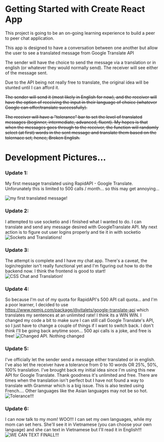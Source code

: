 # Getting Started with Create React App

This project is going to be an on-going learning experience to build a peer to peer chat application.

This app is designed to have a conversation between one another but allow the user to see a translated message from Google Translate API

The sender will have the choice to send the message via a translation or in english (or whatever they would normally send). The receiver will see either of the message sent.

Due to the API being not really free to translate, the original idea will be stunted until I can afford it.

~~The sender will send it (most likely in English for now), and the receiver will have the option of receiving the input in their language of choice (whatever Google can offer/translate successfully).~~

~~The receiver will have a "tolerance" bar to set the level of translated messages (beginner, intermediate, advanced, fluent). My hopes is that when the messages goes through to the receiver, the function will randomly select (at first) words in the sent message and translate them based on the tolernace set, hence, Broken English.~~

# Development Pictures...

### Update 1:

My first message translated using RapidAPI - Google Translate. Unforunately this is limited to 500 calls / month... so this may get annoying...

![my first translated message!](./devImages/firstTranslatedMessage.png)

### Update 2:

I attempted to use socketio and i finished what I wanted to do. I can translate and send any message desired with GoogleTranslate API. My next action is to figure out user logins properly and tie it in with socketio
![Sockets and Translations!](./devImages/socketandtranslate.png)

### Update 3:

The attempt is complete and I have my chat app. There's a caveat, the login/register isn't really functional yet and I'm figuring out how to do the backend now. I think the frontend is good to start!
![CSS Chat and Translation!](./devImages/addedCSSToChat.png)

### Update 4:

So because I'm out of my quota for RapidAPI's 500 API call quota... and I'm a poor learner, I decided to use https://www.npmjs.com/package/@vitalets/google-translate-api which translates my sentences at an unlimited rate! I think its a WIN WIN. I changed my code a bit to make sure I can still call Google Translate's API, so I just have to change a couple of things if I want to switch back. I don't think I'll be going back anytime soon... 500 api calls is a joke, and free is free!
![Changed API. Nothing changed](./devImages/updatedAPItoUnlimtedUse.png)

### Update 5:

I've officially let the sender send a message either translated or in english. I've also let the receiver have a tolerance from 0 to 10 words OR 25%, 50%, 100% translation. I've brought back my initial idea since I'm using this new API for Google Translate. Thank goodness it's unlimited and free. There are times when the translation isn't perfect but I have not found a way to translate with Grammar which is a big issue. This is also tested using French.... Other languages like the Asian languages may not be so hot.
![Tolerance!!!](./devImages/updateTolerance.png)

### Update 6:

I can now talk to my mom! WOO!!! I can set my own languages, while my mom can set hers. She'll see it in Vietnamese (you can choose your own language) and she can text in Vietnamese but I'll read it in English!!!
![WE CAN TEXT FINALL!!!](./devImages/userCanSetTheirOwnLanguages.png)